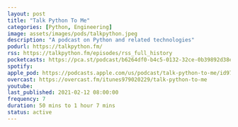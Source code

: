 ```yaml
---
layout: post
title: "Talk Python To Me"
categories: [Python, Engineering]
image: assets/images/pods/talkpython.jpeg
description: "A podcast on Python and related technologies"
podurl: https://talkpython.fm/
rss: https://talkpython.fm/episodes/rss_full_history
pocketcasts: https://pca.st/podcast/b6264df0-b4c5-0132-32ce-0b39892d38e0
spotify:
apple_pod: https://podcasts.apple.com/us/podcast/talk-python-to-me/id979020229
overcast: https://overcast.fm/itunes979020229/talk-python-to-me
youtube:
last_published: 2021-02-12 08:00:00
frequency: 7
duration: 50 mins to 1 hour 7 mins
status: active
---
```

